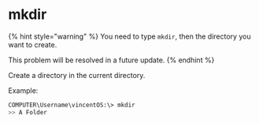 # mkdir

{% hint style="warning" %}
You need to type `mkdir`, then the directory you want to create.

This problem will be resolved in a future update.
{% endhint %}

Create a directory in the current directory.

Example:

```bash
COMPUTER\Username\vincentOS:\> mkdir
>> A Folder
```
